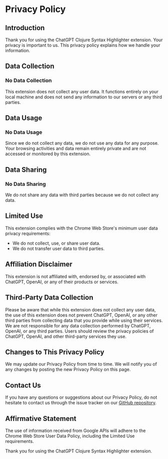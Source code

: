 # Privacy Policy

## Introduction
Thank you for using the ChatGPT Clojure Syntax Highlighter extension. Your privacy is important to us. This privacy policy explains how we handle your information.

## Data Collection
### No Data Collection
This extension does not collect any user data. It functions entirely on your local machine and does not send any information to our servers or any third parties.

## Data Usage
### No Data Usage
Since we do not collect any data, we do not use any data for any purpose. Your browsing activities and data remain entirely private and are not accessed or monitored by this extension.

## Data Sharing
### No Data Sharing
We do not share any data with third parties because we do not collect any data.

## Limited Use
This extension complies with the Chrome Web Store's minimum user data privacy requirements:
- We do not collect, use, or share user data.
- We do not transfer user data to third parties.

## Affiliation Disclaimer
This extension is not affiliated with, endorsed by, or associated with ChatGPT, OpenAI, or any of their products or services.

## Third-Party Data Collection
Please be aware that while this extension does not collect any user data, the use of this extension does not prevent ChatGPT, OpenAI, or any other third parties from collecting data that you provide while using their services. We are not responsible for any data collection performed by ChatGPT, OpenAI, or any third parties. Users should review the privacy policies of ChatGPT, OpenAI, and other third-party services they use.

## Changes to This Privacy Policy
We may update our Privacy Policy from time to time. We will notify you of any changes by posting the new Privacy Policy on this page.

## Contact Us
If you have any questions or suggestions about our Privacy Policy, do not hesitate to contact us through the issue tracker on our [GitHub repository](https://github.com/josusanmartin/chatgpt-clojure-syntax).

## Affirmative Statement
The use of information received from Google APIs will adhere to the Chrome Web Store User Data Policy, including the Limited Use requirements.

Thank you for using the ChatGPT Clojure Syntax Highlighter extension.
